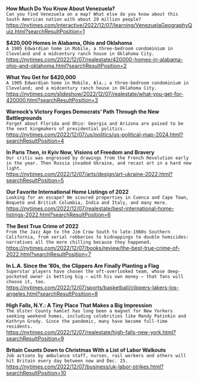**How Much Do You Know About Venezuela?**\
`Can you find Venezuela on a map? What else do you know about this South American nation with about 29 million people?`\
https://nytimes.com/interactive/2022/12/07/learning/VenezuelaGeographyQuiz.html?searchResultPosition=1

**$420,000 Homes in Alabama, Ohio and Oklahoma**\
`A 1905 Edwardian home in Mobile, a three-bedroom condominium in Cleveland and a midcentury ranch house in Oklahoma City.`\
https://nytimes.com/2022/12/07/realestate/420000-homes-in-alabama-ohio-and-oklahoma.html?searchResultPosition=2

**What You Get for $420,000**\
`A 1905 Edwardian home in Mobile, Ala.; a three-bedroom condominium in Cleveland; and a midcentury ranch house in Oklahoma City.`\
https://nytimes.com/slideshow/2022/12/07/realestate/what-you-get-for-420000.html?searchResultPosition=3

**Warnock’s Victory Forges Democrats’ Path Through the New Battlegrounds**\
`Forget about Florida and Ohio: Georgia and Arizona are poised to be the next kingmakers of presidential politics.`\
https://nytimes.com/2022/12/07/us/politics/us-political-map-2024.html?searchResultPosition=4

**In Paris Then, in Kyiv Now, Visions of Freedom and Bravery**\
`Our critic was engrossed by drawings from the French Revolution early in the year. Then Russia invaded Ukraine, and recast art in a hard new light.`\
https://nytimes.com/2022/12/07/arts/design/art-ukraine-2022.html?searchResultPosition=5

**Our Favorite International Home Listings of 2022**\
`Looking for an escape? We scoured properties in Cuenca and Cape Town, Boquete and British Columbia, India and Italy, and many more.`\
https://nytimes.com/2022/12/07/realestate/best-international-home-listings-2022.html?searchResultPosition=6

**The Best True Crime of 2022**\
`From the Jazz Age to the Jim Crow South to late-1960s Southern California, from serial robberies to kidnappings to double homicides: narratives all the more chilling because they happened.`\
https://nytimes.com/2022/12/07/books/review/the-best-true-crime-of-2022.html?searchResultPosition=7

**In L.A. Since the ’80s, the Clippers Are Finally Planting a Flag**\
`Superstar players have chosen the oft-overlooked team, whose deep-pocketed owner is betting big — with his own money — that fans will choose it, too.`\
https://nytimes.com/2022/12/07/sports/basketball/clippers-lakers-los-angeles.html?searchResultPosition=8

**High Falls, N.Y.: A Tiny Place That Makes a Big Impression**\
`The Ulster County hamlet has long been a magnet for New Yorkers seeking weekend homes, including celebrities like Mandy Patinkin and Kathryn Grody. Since the pandemic, many have become full-time residents.`\
https://nytimes.com/2022/12/07/realestate/high-falls-new-york.html?searchResultPosition=9

**Britain Counts Down to Christmas With a List of Labor Walkouts**\
`Job actions by ambulance staff, nurses, rail workers and others will hit Britain every day between now and Dec. 25.`\
https://nytimes.com/2022/12/07/business/uk-labor-strikes.html?searchResultPosition=10

